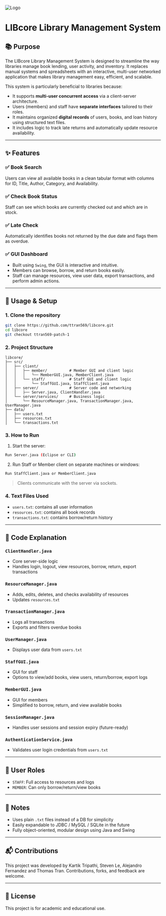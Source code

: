 ![Logo](https://i.postimg.cc/FK9Vj4sc/Screenshot-2025-01-22-at-7-37-34-PM.png)

# LIBcore Library Management System

## 📚 Purpose
The LIBcore Library Management System is designed to streamline the way libraries manage book lending, user activity, and inventory. It replaces manual systems and spreadsheets with an interactive, multi-user networked application that makes library management easy, efficient, and scalable.

This system is particularly beneficial to libraries because:
- It supports **multi-user concurrent access** via a client-server architecture.
- Users (members) and staff have **separate interfaces** tailored to their roles.
- It maintains organized **digital records** of users, books, and loan history using structured text files.
- It includes logic to track late returns and automatically update resource availability.

---

## ✨ Features

### ✅ Book Search
Users can view all available books in a clean tabular format with columns for ID, Title, Author, Category, and Availability.

### ✅ Check Book Status
Staff can see which books are currently checked out and which are in stock.

### ✅ Late Check
Automatically identifies books not returned by the due date and flags them as overdue.

### ✅ GUI Dashboard
- Built using `Swing`, the GUI is interactive and intuitive.
- Members can browse, borrow, and return books easily.
- Staff can manage resources, view user data, export transactions, and perform admin actions.

---

## 🚀 Usage & Setup

### 1. Clone the repository
```bash
git clone https://github.com/ttran569/libcore.git
cd libcore
git checkout ttran569-patch-1
```

### 2. Project Structure
```
libcore/
├── src/
│   ├── client/
│   │   ├── member/          # Member GUI and client logic
│   │   │   └── MemberGUI.java, MemberClient.java
│   │   └── staff/           # Staff GUI and client logic
│   │       └── StaffGUI.java, StaffClient.java
│   ├── server/              # Server code and networking
│   │   ├── Server.java, ClientHandler.java
│   └── server/services/     # Business logic
│       └── ResourceManager.java, TransactionManager.java, UserManager.java
├── data/
│   ├── users.txt
│   ├── resources.txt
│   └── transactions.txt
```

### 3. How to Run
1. Start the server:
```bash
Run Server.java (Eclipse or CLI)
```

2. Run Staff or Member client on separate machines or windows:
```bash
Run StaffClient.java or MemberClient.java
```
> Clients communicate with the server via sockets.

### 4. Text Files Used
- `users.txt`: contains all user information
- `resources.txt`: contains all book records
- `transactions.txt`: contains borrow/return history

---

## 🧠 Code Explanation

### `ClientHandler.java`
- Core server-side logic
- Handles login, logout, view resources, borrow, return, export transactions

### `ResourceManager.java`
- Adds, edits, deletes, and checks availability of resources
- Updates `resources.txt`

### `TransactionManager.java`
- Logs all transactions
- Exports and filters overdue books

### `UserManager.java`
- Displays user data from `users.txt`

### `StaffGUI.java`
- GUI for staff
- Options to view/add books, view users, return/borrow, export logs

### `MemberGUI.java`
- GUI for members
- Simplified to borrow, return, and view available books

### `SessionManager.java`
- Handles user sessions and session expiry (future-ready)

### `AuthenticationService.java`
- Validates user login credentials from `users.txt`

---

## 👥 User Roles
- `STAFF`: Full access to resources and logs
- `MEMBER`: Can only borrow/return/view books

---

## 📌 Notes
- Uses plain `.txt` files instead of a DB for simplicity
- Easily expandable to JDBC / MySQL / SQLite in the future
- Fully object-oriented, modular design using Java and Swing

---

## 📬 Contributions
This project was developed by Kartik Tripathi, Steven Le, Alejandro Fernandez and Thomas Tran. Contributions, forks, and feedback are welcome.

---

## 📄 License
This project is for academic and educational use.

